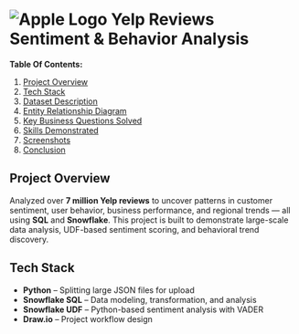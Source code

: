 # ![Apple Logo](https://retailwire.com/wp-content/uploads/Yelp-Mojahid_Mottakin-Depositphotos.com_-1536x993.jpg) Yelp Reviews Sentiment & Behavior Analysis 

**Table Of Contents:**
1. [Project Overview](#project-overview)
2. [Tech Stack](#tech-stack)
3. [Dataset Description](#dataset-description)
4. [Entity Relationship Diagram](#entity-relationship-diagram)
5. [Key Business Questions Solved](#key-business-questions-solved)
7. [Skills Demonstrated](#skills-demonstrated)
8. [Screenshots](#screenshots)
9. [Conclusion](#conclusion)


## Project Overview

Analyzed over **7 million Yelp reviews** to uncover patterns in customer sentiment, user behavior, business performance, and regional trends — all using **SQL** and **Snowflake**. This project is built to demonstrate large-scale data analysis, UDF-based sentiment scoring, and behavioral trend discovery.


## Tech Stack

- **Python** – Splitting large JSON files for upload
- **Snowflake SQL** – Data modeling, transformation, and analysis
- **Snowflake UDF** – Python-based sentiment analysis with VADER
- **Draw.io** – Project workflow design






